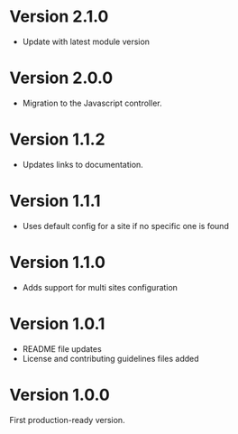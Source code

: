 # Version 2.1.0
- Update with latest module version

# Version 2.0.0
- Migration to the Javascript controller.

# Version 1.1.2
- Updates links to documentation.

# Version 1.1.1
- Uses default config for a site if no specific one is found

# Version 1.1.0
- Adds support for multi sites configuration

# Version 1.0.1
- README file updates
- License and contributing guidelines files added

# Version 1.0.0
First production-ready version.